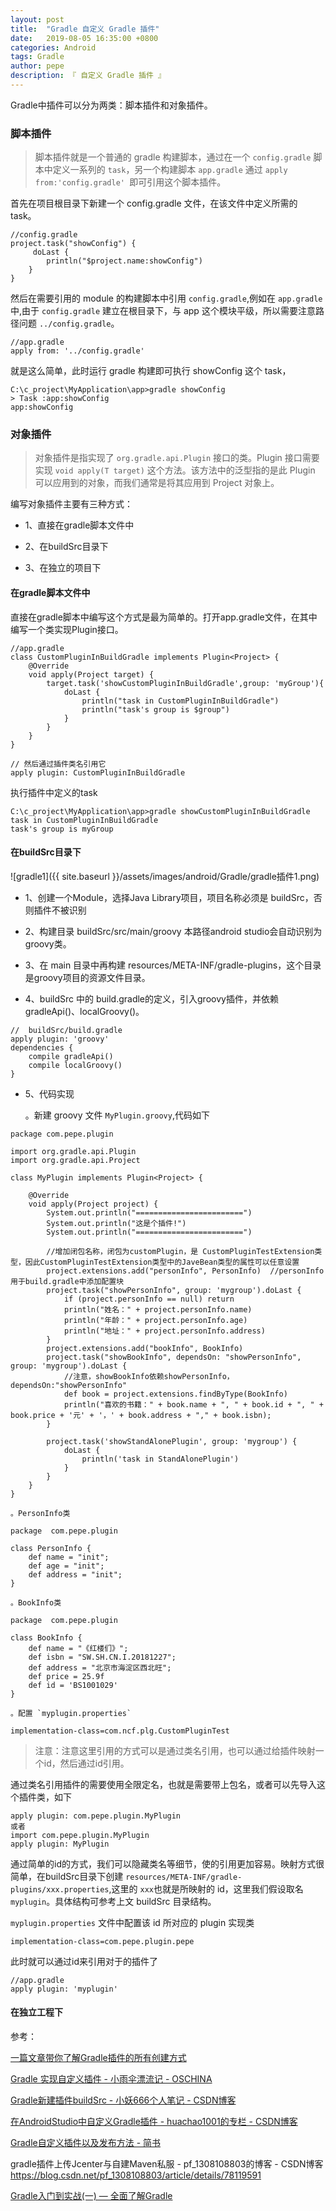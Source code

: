 ```yaml
---
layout: post
title:  "Gradle 自定义 Gradle 插件"
date:   2019-08-05 16:35:00 +0800
categories: Android
tags: Gradle
author: pepe
description: 『 自定义 Gradle 插件 』
---
```


Gradle中插件可以分为两类：脚本插件和对象插件。

### **脚本插件**

> 脚本插件就是一个普通的 gradle 构建脚本，通过在一个 `config.gradle` 脚本中定义一系列的 `task`，另一个构建脚本 `app.gradle` 通过 `apply from:'config.gradle' `即可引用这个脚本插件。

首先在项目根目录下新建一个 config.gradle 文件，在该文件中定义所需的 task。
```
//config.gradle
project.task("showConfig") {
     doLast {
        println("$project.name:showConfig")
    }
}
```
然后在需要引用的 module 的构建脚本中引用 `config.gradle`,例如在 `app.gradle` 中,由于 `config.gradle` 建立在根目录下，与 app 这个模块平级，所以需要注意路径问题 `../config.gradle`。
```
//app.gradle
apply from: '../config.gradle'
```
就是这么简单，此时运行 gradle 构建即可执行 showConfig 这个 task，
```
C:\c_project\MyApplication\app>gradle showConfig
> Task :app:showConfig
app:showConfig
```

### **对象插件**

> 对象插件是指实现了 `org.gradle.api.Plugin` 接口的类。Plugin 接口需要实现 `void apply(T target)` 这个方法。该方法中的泛型指的是此 Plugin 可以应用到的对象，而我们通常是将其应用到 Project 对象上。

编写对象插件主要有三种方式：

* 1、直接在gradle脚本文件中

* 2、在buildSrc目录下

* 3、在独立的项目下

#### **在gradle脚本文件中** 

直接在gradle脚本中编写这个方式是最为简单的。打开app.gradle文件，在其中编写一个类实现Plugin接口。
```
//app.gradle
class CustomPluginInBuildGradle implements Plugin<Project> {
    @Override
    void apply(Project target) {
        target.task('showCustomPluginInBuildGradle',group: 'myGroup'){
            doLast {
                println("task in CustomPluginInBuildGradle")
                println("task's group is $group")
            }
        }
    }
}

// 然后通过插件类名引用它
apply plugin: CustomPluginInBuildGradle
```
执行插件中定义的task
```
C:\c_project\MyApplication\app>gradle showCustomPluginInBuildGradle
task in CustomPluginInBuildGradle
task's group is myGroup
```

#### **在buildSrc目录下** 

![gradle1]({{ site.baseurl }}/assets/images/android/Gradle/gradle插件1.png)

* 1、创建一个Module，选择Java Library项目，项目名称必须是 buildSrc，否则插件不被识别

* 2、构建目录 buildSrc/src/main/groovy 本路径android studio会自动识别为 groovy类。 

* 3、在 main 目录中再构建 resources/META-INF/gradle-plugins，这个目录是groovy项目的资源文件目录。 

* 4、buildSrc 中的 build.gradle的定义，引入groovy插件，并依赖 gradleApi()、localGroovy()。

```
//  buildSrc/build.gradle
apply plugin: 'groovy'
dependencies {
    compile gradleApi()
    compile localGroovy()
}
```

* 5、代码实现
    
    。新建 groovy 文件 `MyPlugin.groovy`,代码如下
    
```
package com.pepe.plugin

import org.gradle.api.Plugin
import org.gradle.api.Project

class MyPlugin implements Plugin<Project> {

    @Override
    void apply(Project project) {
        System.out.println("========================")
        System.out.println("这是个插件!")
        System.out.println("========================")

        //增加闭包名称，闭包为customPlugin，是 CustomPluginTestExtension类型，因此CustomPluginTestExtension类型中的JaveBean类型的属性可以任意设置
        project.extensions.add("personInfo", PersonInfo)  //personInfo用于build.gradle中添加配置块
        project.task("showPersonInfo", group: 'mygroup').doLast {
            if (project.personInfo == null) return
            println("姓名：" + project.personInfo.name)
            println("年龄：" + project.personInfo.age)
            println("地址：" + project.personInfo.address)
        }
        project.extensions.add("bookInfo", BookInfo)
        project.task("showBookInfo", dependsOn: "showPersonInfo", group: 'mygroup').doLast {
            //注意，showBookInfo依赖showPersonInfo，dependsOn:"showPersonInfo"
            def book = project.extensions.findByType(BookInfo)
            println("喜欢的书籍：" + book.name + ", " + book.id + ", " + book.price + '元' + '，' + book.address + "," + book.isbn);
        }

        project.task('showStandAlonePlugin', group: 'mygroup') {
            doLast {
                println('task in StandAlonePlugin')
            }
        }
    }
}
```
    
    。PersonInfo类
    
```
package  com.pepe.plugin

class PersonInfo {
    def name = "init";
    def age = "init";
    def address = "init";
}
```
    
    。BookInfo类
    
```
package  com.pepe.plugin

class BookInfo {
    def name = "《红楼们》";
    def isbn = "SW.SH.CN.I.20181227";
    def address = "北京市海淀区西北旺";
    def price = 25.9f
    def id = 'BS1001029'
}
```
    
    。配置 `myplugin.properties`
    
```
implementation-class=com.ncf.plg.CustomPluginTest
```

> 注意：注意这里引用的方式可以是通过类名引用，也可以通过给插件映射一个id，然后通过id引用。

通过类名引用插件的需要使用全限定名，也就是需要带上包名，或者可以先导入这个插件类，如下
```
apply plugin: com.pepe.plugin.MyPlugin
或者
import com.pepe.plugin.MyPlugin
apply plugin: MyPlugin
```
通过简单的id的方式，我们可以隐藏类名等细节，使的引用更加容易。映射方式很简单，在buildSrc目录下创建 `resources/META-INF/gradle-plugins/xxx.properties`,这里的 `xxx`也就是所映射的 id，这里我们假设取名 `myplugin`。具体结构可参考上文 buildSrc 目录结构。

`myplugin.properties` 文件中配置该 id 所对应的 plugin 实现类

```
implementation-class=com.pepe.plugin.pepe
```
此时就可以通过id来引用对于的插件了
```
//app.gradle
apply plugin: 'myplugin'
```

#### **在独立工程下**


参考：

[一篇文章带你了解Gradle插件的所有创建方式](https://www.jianshu.com/p/5b99e3af4d6b)

[Gradle 实现自定义插件 - 小雨伞漂流记 - OSCHINA](https://my.oschina.net/ososchina/blog/2994131)

[Gradle新建插件buildSrc - 小妖666个人笔记 - CSDN博客](https://blog.csdn.net/weixin_38883338/article/details/90727880)

[在AndroidStudio中自定义Gradle插件 - huachao1001的专栏 - CSDN博客](https://blog.csdn.net/huachao1001/article/details/51810328)

[Gradle自定义插件以及发布方法 - 简书](https://www.jianshu.com/p/d1d7fd48ff0b)

gradle插件上传Jcenter与自建Maven私服 - pf_1308108803的博客 - CSDN博客
https://blog.csdn.net/pf_1308108803/article/details/78119591

 [Gradle入门到实战(一) — 全面了解Gradle](https://mp.weixin.qq.com/s?__biz=Mzg2NzAwMjY4MQ==&mid=2247483789&idx=1&sn=4b3bb2ab721c8ed7e05f1e8b2e0fbf70&chksm=ce4371dbf934f8cd7c484e8c5356d299bbd5d7790ee11bb0da9725068fa8e4b895f87379949f&token=655420148&lang=zh_CN#rd)